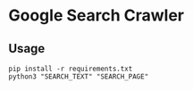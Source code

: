 # Google Search Crawler

## Usage

```commandline
pip install -r requirements.txt
python3 "SEARCH_TEXT" "SEARCH_PAGE"
```